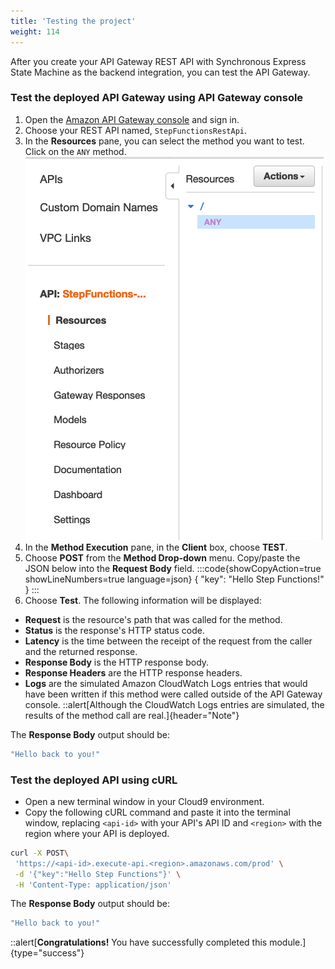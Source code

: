 ```yaml
---
title: 'Testing the project'
weight: 114
---
```


After you create your API Gateway REST API with Synchronous Express State Machine as the backend integration, you can test the API Gateway.

### Test the deployed API Gateway using API Gateway console

1. Open the [Amazon API Gateway console](https://console.aws.amazon.com/apigateway/) and sign in.
2. Choose your REST API named, `StepFunctionsRestApi`.
3. In the **Resources** pane, you can select the method you want to test. Click on the `ANY` method.
   ![API GAteway ANY](/static/img/module-9/api-gateway-testing.png)
4. In the **Method Execution** pane, in the **Client** box, choose **TEST**.
5. Choose **POST** from the **Method Drop-down** menu. Copy/paste the JSON below into the **Request Body** field.
:::code{showCopyAction=true showLineNumbers=true language=json}
{
"key": "Hello Step Functions!"
}
:::
6. Choose **Test**. The following information will be displayed:

- **Request** is the resource's path that was called for the method.
- **Status** is the response's HTTP status code.
- **Latency** is the time between the receipt of the request from the caller and the returned response.
- **Response Body** is the HTTP response body.
- **Response Headers** are the HTTP response headers.
- **Logs** are the simulated Amazon CloudWatch Logs entries that would have been written if this method were called outside of the API Gateway console.
  ::alert[Although the CloudWatch Logs entries are simulated, the results of the method call are real.]{header="Note"}

The **Response Body** output should be:

```bash
"Hello back to you!"
```

### Test the deployed API using cURL

- Open a new terminal window in your Cloud9 environment.
- Copy the following cURL command and paste it into the terminal window, replacing `<api-id>` with your API's API ID and `<region>` with the region where your API is deployed.

```bash
curl -X POST\
 'https://<api-id>.execute-api.<region>.amazonaws.com/prod' \
 -d '{"key":"Hello Step Functions"}' \
 -H 'Content-Type: application/json'
```

The **Response Body** output should be:

```bash
"Hello back to you!"
```

::alert[**Congratulations!** You have successfully completed this module.]{type="success"}
